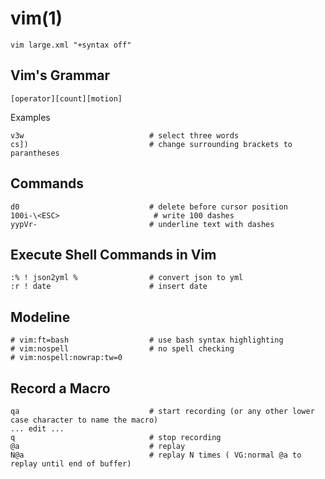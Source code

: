 
# vim(1)

    vim large.xml "+syntax off"

## Vim's Grammar

    [operator][count][motion]

Examples

    v3w                            # select three words
    cs])                           # change surrounding brackets to parantheses

## Commands

    d0                             # delete before cursor position
    100i-\<ESC>                     # write 100 dashes
    yypVr-                         # underline text with dashes

## Execute Shell Commands in Vim

    :% ! json2yml %                # convert json to yml
    :r ! date                      # insert date

## Modeline

    # vim:ft=bash                  # use bash syntax highlighting
    # vim:nospell                  # no spell checking
    # vim:nospell:nowrap:tw=0

## Record a Macro

    qa                             # start recording (or any other lower case character to name the macro)
    ... edit ...
    q                              # stop recording
    @a                             # replay
    N@a                            # replay N times ( VG:normal @a to replay until end of buffer)


